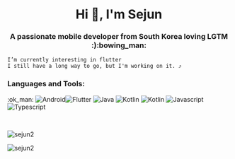 <h1 align="center">Hi 👋, I'm Sejun</h1>
<h3 align="center">A passionate mobile developer from South Korea loving LGTM :):bowing_man:</h3>



    
    I’m currently interesting in flutter
    I still have a long way to go, but I'm working on it. ⤴️
         
    
    
        
     
<h3 align="left">Languages and Tools:</h3>

<p>
:ok_man:
    <img alt="Android" src ="https://img.shields.io/badge/ANDROID-3DDC84.svg?&style=flat-square&logo=ANDROID&logoColor=white"/><img alt="Flutter" src ="https://img.shields.io/badge/flutter-02569B.svg?&style=flat-square&logo=flutter&logoColor=white"/>
    <img alt="Java" src ="https://img.shields.io/badge/java-007396.svg?&style=flat-square&logo=java&logoColor=white"/>
      <img alt="Kotlin" src ="https://img.shields.io/badge/kotlin-7F52FF.svg?&style=flat-square&logo=kotlin&logoColor=white"/>
    <img alt="Kotlin" src ="https://img.shields.io/badge/dart-0175C2.svg?&style=flat-square&logo=dart&logoColor=white"/>
    <img alt="Javascript" src ="https://img.shields.io/badge/javascript-0175C2.svg?&style=flat-square&logo=javscriptt&logoColor=white"/>
    <img alt="Typescript" src ="https://img.shields.io/badge/typescript-0175C2.svg?&style=flat-square&logo=typescriptt&logoColor=white"/>
</p>


&nbsp;
<p><img align="left" src="https://github-readme-stats.vercel.app/api/top-langs?username=sejun2&show_icons=true&locale=en&layout=compact" alt="sejun2" /></p>
&nbsp;
<p>&nbsp;<img align="left" src="https://github-readme-stats.vercel.app/api?username=sejun2&show_icons=true&locale=en" alt="sejun2" /></p>
 
